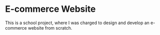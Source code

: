 # E-commerce Website

This is a school project, where I was charged to design and develop an e-commerce website from scratch.
